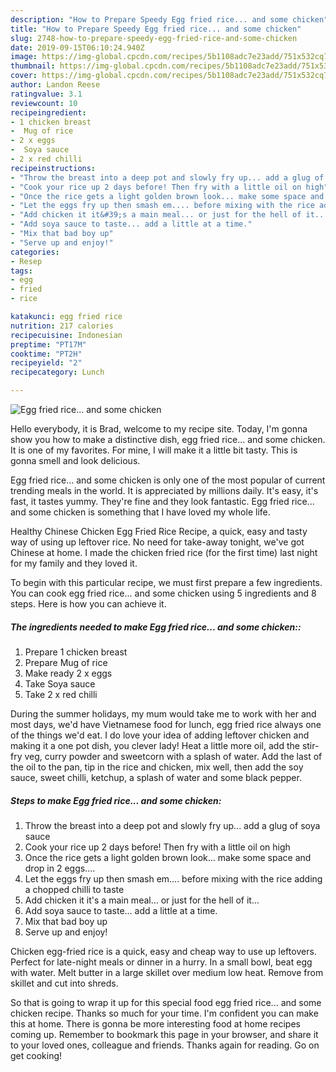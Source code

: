 ```yaml
---
description: "How to Prepare Speedy Egg fried rice... and some chicken"
title: "How to Prepare Speedy Egg fried rice... and some chicken"
slug: 2748-how-to-prepare-speedy-egg-fried-rice-and-some-chicken
date: 2019-09-15T06:10:24.940Z
image: https://img-global.cpcdn.com/recipes/5b1108adc7e23add/751x532cq70/egg-fried-rice-and-some-chicken-recipe-main-photo.jpg
thumbnail: https://img-global.cpcdn.com/recipes/5b1108adc7e23add/751x532cq70/egg-fried-rice-and-some-chicken-recipe-main-photo.jpg
cover: https://img-global.cpcdn.com/recipes/5b1108adc7e23add/751x532cq70/egg-fried-rice-and-some-chicken-recipe-main-photo.jpg
author: Landon Reese
ratingvalue: 3.1
reviewcount: 10
recipeingredient:
- 1 chicken breast
-  Mug of rice
- 2 x eggs
-  Soya sauce
- 2 x red chilli
recipeinstructions:
- "Throw the breast into a deep pot and slowly fry up... add a glug of soya sauce"
- "Cook your rice up 2 days before! Then fry with a little oil on high"
- "Once the rice gets a light golden brown look... make some space and drop in 2 eggs...."
- "Let the eggs fry up then smash em.... before mixing with the rice adding a chopped chilli to taste"
- "Add chicken it it&#39;s a main meal... or just for the hell of it..."
- "Add soya sauce to taste... add a little at a time."
- "Mix that bad boy up"
- "Serve up and enjoy!"
categories:
- Resep
tags:
- egg
- fried
- rice

katakunci: egg fried rice
nutrition: 217 calories
recipecuisine: Indonesian
preptime: "PT17M"
cooktime: "PT2H"
recipeyield: "2"
recipecategory: Lunch

---
```



![Egg fried rice... and some chicken](https://img-global.cpcdn.com/recipes/5b1108adc7e23add/751x532cq70/egg-fried-rice-and-some-chicken-recipe-main-photo.jpg)

Hello everybody, it is Brad, welcome to my recipe site. Today, I'm gonna show you how to make a distinctive dish, egg fried rice... and some chicken. It is one of my favorites. For mine, I will make it a little bit tasty. This is gonna smell and look delicious.

Egg fried rice... and some chicken is only one of the most popular of current trending meals in the world. It is appreciated by millions daily. It's easy, it's fast, it tastes yummy. They're fine and they look fantastic. Egg fried rice... and some chicken is something that I have loved my whole life.

Healthy Chinese Chicken Egg Fried Rice Recipe, a quick, easy and tasty way of using up leftover rice. No need for take-away tonight, we&#39;ve got Chinese at home. I made the chicken fried rice (for the first time) last night for my family and they loved it.


To begin with this particular recipe, we must first prepare a few ingredients. You can cook egg fried rice... and some chicken using 5 ingredients and 8 steps. Here is how you can achieve it.

##### The ingredients needed to make Egg fried rice... and some chicken::

1. Prepare 1 chicken breast
1. Prepare  Mug of rice
1. Make ready 2 x eggs
1. Take  Soya sauce
1. Take 2 x red chilli


During the summer holidays, my mum would take me to work with her and most days, we&#39;d have Vietnamese food for lunch, egg fried rice always one of the things we&#39;d eat. I do love your idea of adding leftover chicken and making it a one pot dish, you clever lady! Heat a little more oil, add the stir-fry veg, curry powder and sweetcorn with a splash of water. Add the last of the oil to the pan, tip in the rice and chicken, mix well, then add the soy sauce, sweet chilli, ketchup, a splash of water and some black pepper. 

##### Steps to make Egg fried rice... and some chicken:

1. Throw the breast into a deep pot and slowly fry up... add a glug of soya sauce
1. Cook your rice up 2 days before! Then fry with a little oil on high
1. Once the rice gets a light golden brown look... make some space and drop in 2 eggs....
1. Let the eggs fry up then smash em.... before mixing with the rice adding a chopped chilli to taste
1. Add chicken it it&#39;s a main meal... or just for the hell of it...
1. Add soya sauce to taste... add a little at a time.
1. Mix that bad boy up
1. Serve up and enjoy!


Chicken egg-fried rice is a quick, easy and cheap way to use up leftovers. Perfect for late-night meals or dinner in a hurry. In a small bowl, beat egg with water. Melt butter in a large skillet over medium low heat. Remove from skillet and cut into shreds. 

So that is going to wrap it up for this special food egg fried rice... and some chicken recipe. Thanks so much for your time. I'm confident you can make this at home. There is gonna be more interesting food at home recipes coming up. Remember to bookmark this page in your browser, and share it to your loved ones, colleague and friends. Thanks again for reading. Go on get cooking!
